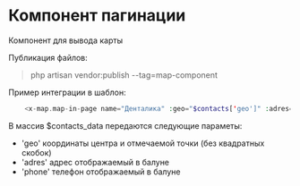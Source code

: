 # Компонент пагинации

Компонент для вывода карты

Публикация файлов:

>php artisan vendor:publish --tag=map-component

Пример интеграции в шаблон:

```php
    <x-map.map-in-page name="Денталика" :geo="$contacts['geo']" :adres="$contacts['adress']" :phone="$contacts['phone']"></x-map.map-in-page>
```

В массив $contacts_data передаются следующие параметы:
- 'geo' координаты центра и отмечаемой точки (без квадратных скобок)
- 'adres' адрес отображаемый в балуне
- 'phone' телефон отображаемый в балуне

